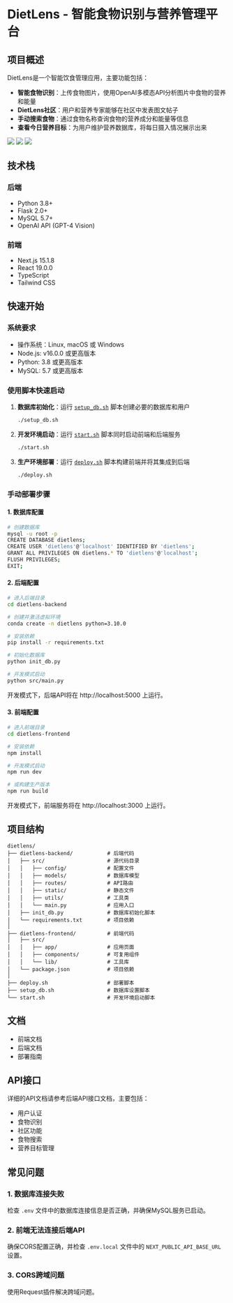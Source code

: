 # DietLens - 智能食物识别与营养管理平台

## 项目概述

DietLens是一个智能饮食管理应用，主要功能包括：
- **智能食物识别**：上传食物图片，使用OpenAI多模态API分析图片中食物的营养和能量
- **DietLens社区**：用户和营养专家能够在社区中发表图文帖子
- **手动搜索食物**：通过食物名称查询食物的营养成分和能量等信息
- **查看今日营养目标**：为用户维护营养数据库，将每日摄入情况展示出来

![](./src/dashboard.png)
![](./src/daily_intake.png)
![](./src/foods_category.png)

## 技术栈

### 后端
- Python 3.8+
- Flask 2.0+
- MySQL 5.7+
- OpenAI API (GPT-4 Vision)

### 前端
- Next.js 15.1.8
- React 19.0.0
- TypeScript
- Tailwind CSS

## 快速开始

### 系统要求
- 操作系统：Linux, macOS 或 Windows
- Node.js: v16.0.0 或更高版本
- Python: 3.8 或更高版本
- MySQL: 5.7 或更高版本

### 使用脚本快速启动

1. **数据库初始化**：运行 [`setup_db.sh`](setup_db.sh ) 脚本创建必要的数据库和用户
   ```bash
   ./setup_db.sh
   ```

2. **开发环境启动**：运行 [`start.sh`](start.sh ) 脚本同时启动前端和后端服务
   ```bash
   ./start.sh
   ```

3. **生产环境部署**：运行 [`deploy.sh`](deploy.sh ) 脚本构建前端并将其集成到后端
   ```bash
   ./deploy.sh
   ```

### 手动部署步骤

#### 1. 数据库配置

```bash
# 创建数据库
mysql -u root -p
CREATE DATABASE dietlens;
CREATE USER 'dietlens'@'localhost' IDENTIFIED BY 'dietlens';
GRANT ALL PRIVILEGES ON dietlens.* TO 'dietlens'@'localhost';
FLUSH PRIVILEGES;
EXIT;
```

#### 2. 后端配置

```bash
# 进入后端目录
cd dietlens-backend

# 创建并激活虚拟环境
conda create -n dietlens python=3.10.0

# 安装依赖
pip install -r requirements.txt

# 初始化数据库
python init_db.py

# 开发模式启动
python src/main.py
```

开发模式下，后端API将在 http://localhost:5000 上运行。

#### 3. 前端配置

```bash
# 进入前端目录
cd dietlens-frontend

# 安装依赖
npm install

# 开发模式启动
npm run dev

# 或构建生产版本
npm run build
```

开发模式下，前端服务将在 http://localhost:3000 上运行。

## 项目结构

```
dietlens/
├── dietlens-backend/           # 后端代码
│   ├── src/                    # 源代码目录
│   │   ├── config/             # 配置文件
│   │   ├── models/             # 数据库模型
│   │   ├── routes/             # API路由
│   │   ├── static/             # 静态文件
│   │   ├── utils/              # 工具类
│   │   └── main.py             # 应用入口
│   ├── init_db.py              # 数据库初始化脚本
│   └── requirements.txt        # 项目依赖
│
├── dietlens-frontend/          # 前端代码
│   ├── src/
│   │   ├── app/                # 应用页面
│   │   ├── components/         # 可复用组件
│   │   └── lib/                # 工具库
│   └── package.json            # 项目依赖
│
├── deploy.sh                   # 部署脚本
├── setup_db.sh                 # 数据库设置脚本
└── start.sh                    # 开发环境启动脚本
```

## 文档

- 前端文档
- 后端文档
- 部署指南

## API接口

详细的API文档请参考后端API接口文档，主要包括：

- 用户认证
- 食物识别
- 社区功能
- 食物搜索
- 营养目标管理

## 常见问题

### 1. 数据库连接失败

检查 `.env` 文件中的数据库连接信息是否正确，并确保MySQL服务已启动。

### 2. 前端无法连接后端API

确保CORS配置正确，并检查 `.env.local` 文件中的 `NEXT_PUBLIC_API_BASE_URL` 设置。

### 3. CORS跨域问题

使用Request插件解决跨域问题。